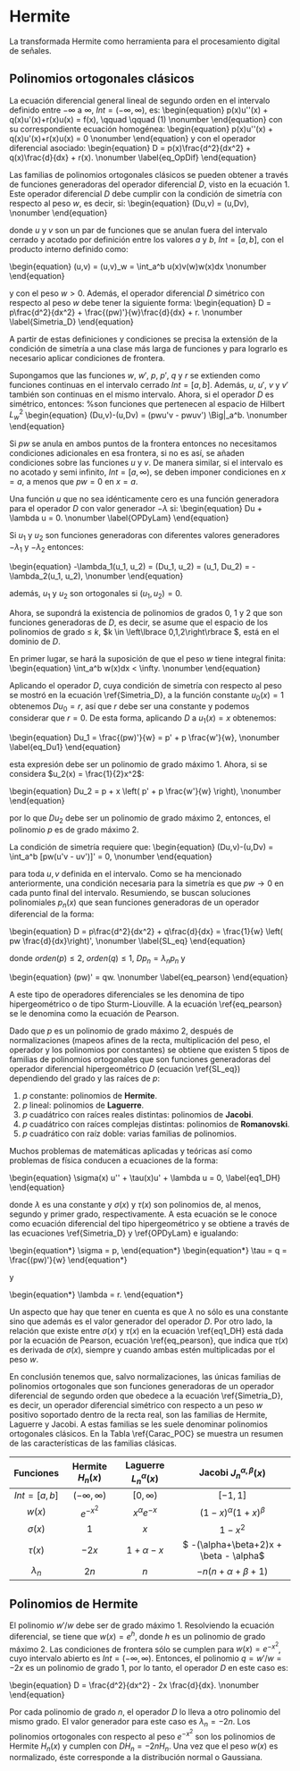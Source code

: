 # Hermite
La transformada Hermite como herramienta para el procesamiento digital de señales.
## Polinomios ortogonales clásicos
La ecuación diferencial general lineal de segundo orden en el intervalo definido entre $-\infty$ a $\infty$, $Int = (-\infty, \infty)$, es:
\begin{equation}
p(x)u''(x) + q(x)u'(x)+r(x)u(x) = f(x), \qquad \qquad (1) \nonumber
\end{equation}
con su correspondiente ecuación homogénea:
\begin{equation}
p(x)u''(x) + q(x)u'(x)+r(x)u(x) = 0 \nonumber
\end{equation}
y con el operador diferencial asociado:
\begin{equation}
D = p(x)\frac{d^2}{dx^2} + q(x)\frac{d}{dx} + r(x). \nonumber
\label{eq_OpDif}
\end{equation}

Las familias de polinomios ortogonales clásicos se pueden obtener a través de funciones generadoras del operador diferencial $D$, visto en la ecuación 1. Este operador diferencial $D$ debe cumplir con la condición de simetría con respecto al peso $w$, es decir, si:
\begin{equation}
(Du,v) = (u,Dv), \nonumber
\end{equation}

donde $u$ y $v$ son un par de funciones que se anulan fuera del intervalo cerrado y acotado por definición entre los valores $a$ y $b$, $Int = [a, b]$, con el producto interno definido como:

\begin{equation}
(u,v) = (u,v)_w = \int_a^b u(x)v(w)w(x)dx \nonumber
\end{equation} 

y con el peso $w>0$. Además, el operador diferencial $D$ simétrico con respecto al peso $w$ debe tener la siguiente forma:
\begin{equation}
D = p\frac{d^2}{dx^2} + \frac{(pw)'}{w}\frac{d}{dx} + r. \nonumber
\label{Simetria_D}
\end{equation}

A partir de estas definiciones y condiciones se precisa la extensión de la condición de simetría a una clase más larga de funciones y para lograrlo es necesario aplicar condiciones de frontera.

Supongamos que las funciones $w$, $w'$, $p$, $p'$, $q$ y $r$ se extienden como funciones continuas en el intervalo cerrado $Int = [a, b]$. Además, $u$, $u'$, $v$ y $v'$ también son continuas en el mismo intervalo. Ahora, si el operador $D$ es simétrico, entonces: %son funciones que pertenecen al espacio de Hilbert $L^2_w$ 
\begin{equation}
(Du,v)-(u,Dv) = (pwu'v - pwuv') \Big|_a^b. \nonumber
\end{equation}

Si $pw$ se anula en ambos puntos de la frontera entonces no necesitamos condiciones adicionales en esa frontera, si no es así, se añaden condiciones sobre las funciones $u$ y $v$. De manera similar, si el intervalo es no acotado y semi infinito, $Int = [a, \infty)$, se deben imponer condiciones en $x = a$, a menos que $pw = 0$ en $x = a$. 

Una función $u$ que no sea idénticamente cero es una función generadora para el operador $D$ con valor generador $-\lambda$ si:
\begin{equation}
Du + \lambda u = 0. \nonumber
\label{OPDyLam}
\end{equation}

Si $u_1$ y $u_2$ son funciones generadoras con diferentes valores generadores $-\lambda_1$ y $-\lambda_2$ entonces:

\begin{equation}
-\lambda_1(u_1, u_2) = (Du_1, u_2) = (u_1, Du_2) = -\lambda_2(u_1, u_2), \nonumber
\end{equation}

además, $u_1$ y $u_2$ son ortogonales si $(u_1, u_2)  = 0$.

Ahora, se supondrá la existencia de polinomios de grados 0, 1 y 2 que son funciones generadoras de $D$, es decir, se asume que el espacio de los polinomios de grado $\leq$ $k$, $k \in \left\lbrace 0,1,2\right\rbrace $, está en el dominio de $D$. 

En primer lugar, se hará la suposición de que el peso $w$ tiene integral finita:
\begin{equation}
\int_a^b w(x)dx < \infty. \nonumber
\end{equation}

Aplicando el operador $D$, cuya condición de simetría con respecto al peso se mostró en la ecuación \ref{Simetria_D}, a la función constante $u_0(x)=1$ obtenemos $Du_0 = r$, así que $r$ debe ser una constante y podemos considerar que $r = 0$. De esta forma, aplicando $D$ a $u_1(x) = x$ obtenemos:

\begin{equation}
Du_1 = \frac{(pw)'}{w} = p' + p \frac{w'}{w}, \nonumber
\label{eq_Du1}
\end{equation}

esta expresión debe ser un polinomio de grado máximo 1. Ahora, si se considera $u_2(x) = \frac{1}{2}x^2$:

\begin{equation}
Du_2 = p + x \left( p' + p \frac{w'}{w} \right),  \nonumber
\end{equation}

por lo que $Du_2$ debe ser un polinomio de grado máximo 2, entonces, el polinomio $p$ es de grado máximo 2.

La condición de simetría requiere que:
\begin{equation}
(Du,v)-(u,Dv) = \int_a^b [pw(u'v - uv')]' = 0, \nonumber
\end{equation}

para toda $u,v$ definida en el intervalo. Como se ha mencionado anteriormente, una condición necesaria para la simetría es que $pw \to 0$ en cada punto final del intervalo. Resumiendo, se buscan soluciones polinomiales $p_n(x)$ que sean funciones generadoras de un operador diferencial de la forma:

\begin{equation}
D = p\frac{d^2}{dx^2} + q\frac{d}{dx} = \frac{1}{w} \left( pw \frac{d}{dx}\right)', \nonumber
\label{SL_eq} 
\end{equation}  

donde $orden(p) \leq 2$, $orden(q) \leq 1$, $Dp_n = \lambda_n p_n$ y 

\begin{equation}
(pw)' = qw. \nonumber
\label{eq_pearson}
\end{equation} 

A este tipo de operadores diferenciales se les denomina de tipo hipergeométrico o de tipo Sturm-Liouville. A la ecuación \ref{eq_pearson} se le denomina como la ecuación de Pearson.

Dado que $p$ es un polinomio de grado máximo 2, después de normalizaciones (mapeos afines de la recta, multiplicación del peso, el operador y los polinomios por constantes) se obtiene que existen 5 tipos de familias de polinomios ortogonales que son funciones generadoras del operador diferencial hipergeométrico $D$ (ecuación \ref{SL_eq}) dependiendo del grado y las raíces de $p$:

1. $p$ constante: polinomios de **Hermite**.
2. $p$ lineal: polinomios de **Laguerre**. 
3. $p$ cuadátrico con raíces reales distintas: polinomios de **Jacobi**. 
4. $p$ cuadátrico con raíces complejas distintas: polinomios de **Romanovski**.
5. $p$ cuadrático con raíz doble: varias familias de polinomios.

Muchos problemas de matemáticas aplicadas y teóricas así como problemas de física conducen a ecuaciones de la forma:

\begin{equation}
\sigma(x) u'' + \tau(x)u' + \lambda u = 0,
\label{eq1_DH}
\end{equation}

donde $\lambda$ es una constante y $\sigma(x)$ y $\tau(x)$ son polinomios de, al menos, segundo y primer grado, respectivamente. A esta ecuación se le conoce como ecuación diferencial del tipo hipergeométrico y se obtiene a través de las ecuaciones \ref{Simetria_D} y \ref{OPDyLam} e igualando:

\begin{equation*}
\sigma = p,
\end{equation*}
\begin{equation*}
\tau = q = \frac{(pw)'}{w}
\end{equation*}

y

\begin{equation*}
\lambda = r.
\end{equation*}

Un aspecto que hay que tener en cuenta es que $\lambda$ no sólo es una constante sino que además es el valor generador del operador $D$. Por otro lado, la relación que existe entre $\sigma(x)$ y $\tau(x)$ en la ecuación \ref{eq1_DH} está dada por la ecuación de Pearson, ecuación \ref{eq_pearson}, que indica que $\tau(x)$ es derivada de $\sigma(x)$, siempre y cuando ambas estén multiplicadas por el peso $w$.

En conclusión tenemos que, salvo normalizaciones, las únicas familias de polinomios ortogonales que son funciones generadoras de un operador diferencial de segundo orden que obedece a la ecuación \ref{Simetria_D}, es decir, un operador diferencial simétrico con respecto a un peso $w$ positivo soportado dentro de la recta real, son las familias de Hermite, Laguerre y Jacobi. A estas familias se les suele denominar polinomios ortogonales clásicos. En la Tabla \ref{Carac_POC} se muestra un resumen de las características de las familias clásicas.

| Funciones     | Hermite $H_n(x)$   | Laguerre $L^{\alpha}_n(x)$| Jacobi $J^{\alpha, \beta}_n(x)$        |
| :------------:|:------------------:|:-------------------------:| :-------------------------------------:|
| $Int = [a,b]$ | $(-\infty, \infty)$| $[0, \infty)$             | $[-1, 1]$                              |
| $w(x)$        | $e^{-x^2}$         | $x^{\alpha} e^{-x}$       | $(1-x)^{\alpha} (1+x)^{\beta}$         |
| $\sigma(x)$   | 1                  | $x$                       | $1-x^2$                                |
| $\tau(x)$     | $-2x$              | $1+\alpha-x$              | $ -(\alpha+\beta+2)x + \beta - \alpha$ |
| $\lambda_n$   | $2n$               | $n$                       | $-n(n+\alpha+\beta+1)$                 |

## Polinomios de Hermite

El polinomio $w' / w$ debe ser de grado máximo 1. Resolviendo la ecuación diferencial, se tiene que $w(x) = e^h$, donde $h$ es un polinomio de grado máximo 2. Las condiciones de frontera sólo se cumplen para $w(x) = e^{-x^2}$, cuyo intervalo abierto es $Int = (-\infty, \infty)$. Entonces, el polinomio $q = w'/w = -2x$ es un polinomio de grado 1, por lo tanto, el operador $D$ en este caso es:

\begin{equation}
D = \frac{d^2}{dx^2} - 2x \frac{d}{dx}. \nonumber
\end{equation}

Por cada polinomio de grado $n$, el operador $D$ lo lleva a otro polinomio del mismo grado. El valor generador para este caso es $\lambda_n = -2n$. Los polinomios ortogonales con respecto al peso $e^{-x^2}$ son los polinomios de Hermite $H_n(x)$ y cumplen con $DH_n = -2nH_n$. Una vez que el peso $w(x)$ es normalizado, éste corresponde a la distribución normal o Gaussiana.
